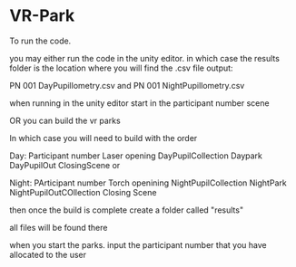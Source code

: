 # VR-Park

To run the code.

you may either run the code in the unity editor. in which case the results folder is the location where you will find the .csv file output:

PN 001 DayPupillometry.csv and PN 001 NightPupillometry.csv

when running in the unity editor start in the participant number scene

OR you can build the vr parks

In which case you will need to build with the order

Day:
Participant number 
Laser opening
DayPupilCollection
Daypark
DayPupilOut
ClosingScene
or

Night:
PArticipant number
Torch openining
NightPupilCollection
NightPark
NightPupilOutCOllection
Closing Scene

then once the build is complete create a folder called "results"

all files will be found there

when you start the parks. input the participant number that you have allocated to the user
